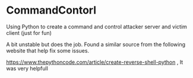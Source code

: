 # CommandContorl
Using Python to create a command and control attacker server and victim client (just for fun)

A bit unstable but does the job. Found a similar source from the following website that help fix some issues. 

https://www.thepythoncode.com/article/create-reverse-shell-python , It was very helpfull
